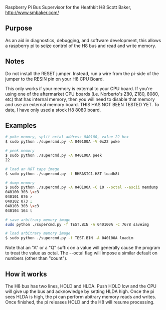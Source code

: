 Raspberry Pi Bus Supervisor for the Heathkit H8
Scott Baker, http://www.smbaker.com/

## Purpose

As an aid in diagnostics, debugging, and software development, this allows
a raspberry pi to seize control of the H8 bus and read and write memory. 

## Notes

Do not install the RESET jumper. Instead, run a wire from the pi-side of the
jumper to the RESIN pin on your H8 CPU Board.

This only works if your memory is external to your CPU board. If you're using
one of the aftermarket CPU boards (i.e. Norberto's Z80, Z180, 8080, etc) that
has internal memory, then you will need to disable that memory and use an
external memory board. THIS HAS NOT BEEN TESTED YET. To date, I have only
used a stock H8 8080 board.

## Examples

```bash
# poke memory, split octal address 040100, value 22 hex
$ sudo python ./supercmd.py -A 040100A -V 0x22 poke

# peek memory
$ sudo python ./supercmd.py -A 040100A peek
22

# load an H8T tape image
$ sudo python ./supercmd.py -f BHBASIC1.H8T loadh8t

# dump memory
$ sudo python ./supercmd.py -A 040100A -C 10 --octal --ascii memdump
040100 303 \xc3
040101 076 >
040102 073 ;
040103 303 \xc3
040104 164 t

# save arbitrary memory image
sudo python ./supercmd.py -f TEST.BIN -A 040100A -C 7678 saveimg

# load arbitrary memory image
$ sudo python ./supercmd.py -f TEST.BIN -A 040100A loadim
```
Note that an "A" or a "Q" suffix on a value will generally cause the program to treat the value as octal. The --octal flag will impose a similar default on numbers (other than "count").

## How it works

The H8 bus has two lines, HOLD and HLDA. Push HOLD low and the CPU will
give up the bus and acknowledge by setting HLDA high. Once the pi sees
HLDA is high, the pi can perform abitrary memory reads and writes. Once
finished, the pi releases HOLD and the H8 will resume processing.

```

```